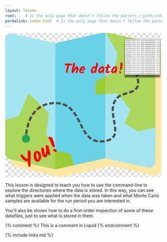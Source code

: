 ```yaml
---
layout: lesson
root: .  # Is the only page that doesn't follow the pattern /:path/index.html
permalink: index.html  # Is the only page that doesn't follow the pattern /:path/index.html
---
```

![](assets/img/datascouting_logo.png)

This lesson is designed to teach you how to use the command-line to explore the 
directories where the data is stored. In this way, you can see what triggers were applied 
when the data was taken and what Monte Carlo samples are available for the run period 
you are interested in. 

You'll also be shown how to do a first-order inspection of some of these datafiles, just to see 
what is stored in them. 

<!-- this is an html comment -->

{% comment %} This is a comment in Liquid {% endcomment %}

{% include links.md %}
